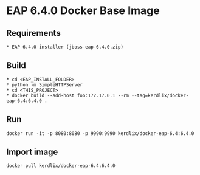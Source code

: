 # EAP 6.4.0 Docker Base Image

## Requirements
```
* EAP 6.4.0 installer (jboss-eap-6.4.0.zip)
```

## Build
```
* cd <EAP_INSTALL_FOLDER>
* python -m SimpleHTTPServer
* cd <THIS_PROJECT>
* docker build --add-host foo:172.17.0.1 --rm --tag=kerdlix/docker-eap-6.4:6.4.0 .
```

## Run
```
docker run -it -p 8080:8080 -p 9990:9990 kerdlix/docker-eap-6.4:6.4.0
```

## Import image
```
docker pull kerdlix/docker-eap-6.4:6.4.0
```

